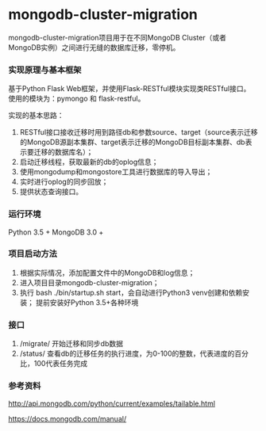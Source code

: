 #  mongodb-cluster-migration

mongodb-cluster-migration项目用于在不同MongoDB Cluster（或者MongoDB实例）之间进行无缝的数据库迁移，零停机。


### 实现原理与基本框架

基于Python Flask Web框架，并使用Flask-RESTful模块实现类RESTful接口。
使用的模块为：pymongo 和 flask-restful。

实现的基本思路：
1. RESTful接口接收迁移时用到路径db和参数source、target（source表示迁移的MongoDB源副本集群、target表示迁移的MongoDB目标副本集群、db表示要迁移的数据库名）；
2. 启动迁移线程，获取最新的db的oplog信息；
3. 使用mongodump和mongostore工具进行数据库的导入导出；
4. 实时进行oplog的同步回放；
5. 提供状态查询接口。


### 运行环境
Python 3.5 +
MongoDB 3.0 +


### 项目启动方法
1. 根据实际情况，添加配置文件中的MongoDB和log信息；
2. 进入项目目录mongodb-cluster-migration；
3. 执行 bash ./bin/startup.sh start，会自动进行Python3 venv创建和依赖安装；
提前安装好Python 3.5+各种环境


### 接口
1. /migrate/<db> 开始迁移和同步db数据
2. /status/<db> 查看db的迁移任务的执行进度，为0-100的整数，代表进度的百分比，100代表任务完成

### 参考资料
http://api.mongodb.com/python/current/examples/tailable.html

https://docs.mongodb.com/manual/
